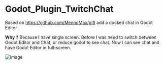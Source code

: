# Godot_Plugin_TwitchChat
Based on https://github.com/MennoMax/gift add a docked chat in Godot Editor

**Why ?**
Because I have single screen. Before I was need to switch between Godot Editor and Chat, or reduce godot to see chat. Now I can see chat and have Godot Editor in full-screen.

![image](https://user-images.githubusercontent.com/7337158/154988018-0efee032-d730-41cf-9a35-4bb4637f46b1.png)
